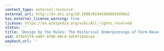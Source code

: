 ```yaml
---
content_type: external-resource
external_url: http://dx.doi.org/10.1080/01944360802686662
has_external_license_warning: true
license: https://en.wikipedia.org/wiki/All_rights_reserved
status: ''
title: 'Design by the Rules: The Historical Underpinnings of Form-Based Codes'
uid: 876e53f8-e48f-4f00-90cd-3dc8f14abcea
wayback_url: ''
---
```

